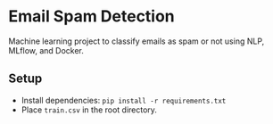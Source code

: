 # Email Spam Detection
Machine learning project to classify emails as spam or not using NLP, MLflow, and Docker.

## Setup
- Install dependencies: `pip install -r requirements.txt`
- Place `train.csv` in the root directory.